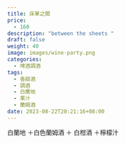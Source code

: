 ```yaml
---
title: 床單之間
price:
  - 160
description: "between the sheets "
draft: false
weight: 40
image: images/wine-party.png
categories:
  - 啤酒調酒
tags:
  - 香甜酒
  - 調酒
  - 白蘭地
  - 果汁
  - 蘭姆酒
date: 2023-08-22T20:21:16+08:00
---
```

白蘭地 ＋白色蘭姆酒 ＋ 白柑酒 ＋檸檬汁